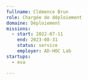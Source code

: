 ```yaml
---
fullname: Clémence Brun
role: Chargée de déploiement
domaine: Déploiement
missions:
  - start: 2022-07-11
    end: 2023-08-31
    status: service
    employer: AD-HOC Lab
startups:
  - eva

---
```



